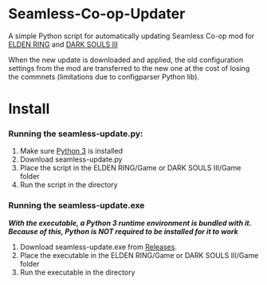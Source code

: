 # Seamless-Co-op-Updater
A simple Python script for automatically updating Seamless Co-op mod for [ELDEN RING](https://github.com/LukeYui/EldenRingSeamlessCoopRelease/) and [DARK SOULS III](https://github.com/LukeYui/DarkSouls3SeamlessCoopRelease/)

When the new update is downloaded and applied, the old configuration settings from the mod are transferred to the new one at the cost of losing the commnets (limitations due to configparser Python lib).

# Install

### Running the seamless-update.py:

1. Make sure [Python 3](https://www.python.org/downloads/) is installed
2. Download seamless-update.py
3. Place the script in the ELDEN RING/Game or DARK SOULS III/Game folder
4. Run the script in the directory

### Running the seamless-update.exe

**_With the executable, a Python 3 runtime environment is bundled with it. Because of this, Python is NOT required to be installed for it to work_**

1. Download seamless-update.exe from [Releases](https://github.com/Ori-Jakob/Seamless-Co-op-Updater/releases/latest).
2. Place the executable in the ELDEN RING/Game or DARK SOULS III/Game folder
3. Run the executable in the directory

